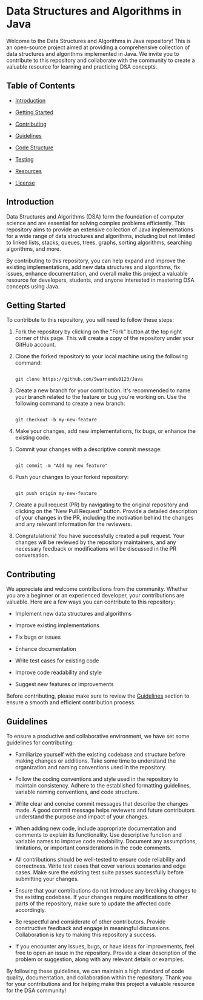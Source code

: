 # Data Structures and Algorithms in Java

Welcome to the Data Structures and Algorithms in Java repository! This is an open-source project aimed at providing a comprehensive collection of data structures and algorithms implemented in Java. We invite you to contribute to this repository and collaborate with the community to create a valuable resource for learning and practicing DSA concepts.

## Table of Contents

- [Introduction](#introduction)

- [Getting Started](#getting-started)

- [Contributing](#contributing)

- [Guidelines](#guidelines)

- [Code Structure](#code-structure)

- [Testing](#testing)

- [Resources](#resources)

- [License](#license)

## Introduction

Data Structures and Algorithms (DSA) form the foundation of computer science and are essential for solving complex problems efficiently. This repository aims to provide an extensive collection of Java implementations for a wide range of data structures and algorithms, including but not limited to linked lists, stacks, queues, trees, graphs, sorting algorithms, searching algorithms, and more.

By contributing to this repository, you can help expand and improve the existing implementations, add new data structures and algorithms, fix issues, enhance documentation, and overall make this project a valuable resource for developers, students, and anyone interested in mastering DSA concepts using Java.

## Getting Started

To contribute to this repository, you will need to follow these steps:

1. Fork the repository by clicking on the "Fork" button at the top right corner of this page. This will create a copy of the repository under your GitHub account.

2. Clone the forked repository to your local machine using the following command:

   ```

   git clone https://github.com/Swarnendu0123/Java

   ```

3. Create a new branch for your contribution. It's recommended to name your branch related to the feature or bug you're working on. Use the following command to create a new branch:

   ```

   git checkout -b my-new-feature

   ```

4. Make your changes, add new implementations, fix bugs, or enhance the existing code.

5. Commit your changes with a descriptive commit message:

   ```

   git commit -m "Add my new feature"

   ```

6. Push your changes to your forked repository:

   ```

   git push origin my-new-feature

   ```

7. Create a pull request (PR) by navigating to the original repository and clicking on the "New Pull Request" button. Provide a detailed description of your changes in the PR, including the motivation behind the changes and any relevant information for the reviewers.

8. Congratulations! You have successfully created a pull request. Your changes will be reviewed by the repository maintainers, and any necessary feedback or modifications will be discussed in the PR conversation.

## Contributing

We appreciate and welcome contributions from the community. Whether you are a beginner or an experienced developer, your contributions are valuable. Here are a few ways you can contribute to this repository:

- Implement new data structures and algorithms

- Improve existing implementations

- Fix bugs or issues

- Enhance documentation

- Write test cases for existing code

- Improve code readability and style

- Suggest new features or improvements

Before contributing, please make sure to review the [Guidelines](#guidelines) section to ensure a smooth and efficient contribution process.

## Guidelines

To ensure a productive and collaborative environment, we have set some guidelines for contributing:

- Familiarize yourself with the existing codebase and structure before making changes or additions. Take some time to understand the organization and naming conventions used in the repository.

- Follow the coding conventions and style used in the repository to maintain consistency. Adhere to the established formatting guidelines, variable naming conventions, and code structure.

- Write clear and concise commit messages that describe the changes made. A good commit message helps reviewers and future contributors understand the purpose and impact of your changes.

- When adding new code, include appropriate documentation and comments to explain its functionality. Use descriptive function and variable names to improve code readability. Document any assumptions, limitations, or important considerations in the code comments.

- All contributions should be well-tested to ensure code reliability and correctness. Write test cases that cover various scenarios and edge cases. Make sure the existing test suite passes successfully before submitting your changes.

- Ensure that your contributions do not introduce any breaking changes to the existing codebase. If your changes require modifications to other parts of the repository, make sure to update the affected code accordingly.

- Be respectful and considerate of other contributors. Provide constructive feedback and engage in meaningful discussions. Collaboration is key to making this repository a success.

- If you encounter any issues, bugs, or have ideas for improvements, feel free to open an issue in the repository. Provide a clear description of the problem or suggestion, along with any relevant details or examples.

By following these guidelines, we can maintain a high standard of code quality, documentation, and collaboration within the repository. Thank you for your contributions and for helping make this project a valuable resource for the DSA community!

